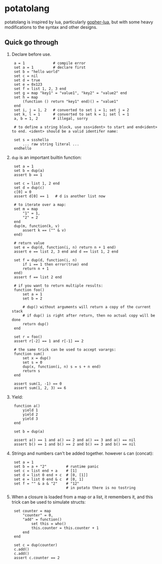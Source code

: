 # potatolang

potatolang is inspired by lua, particularly [gopher-lua](https://github.com/yuin/gopher-lua), but with some heavy modifications to the syntax and other designs.

## Quick go through

1. Declare before use.

        a = 1             # compile error
        set a = 1         # declare first
        set b = "hello world"
        set c = nil
        set d = true
        set e = 0x123
        set f = list 1, 2, 3 end
        set g = map "key1" = "value1", "key2" = "value2" end
        set h = map
            (function () return "key1" end)() = "value1"
        end
        set i, j = 1, 2   # converted to set i = 1; set j = 2
        set k, l = 1      # converted to set k = 1; set l = 1
        a, b = 1, 2       # illegal, sorry
    
        # to define a string block, use sss<ident> to start and end<ident> to end. <ident> should be a valid identifer name:

        set s = ssshello
            ... raw string literal ...
        endhello

2. `dup` is an important builtin function:

        set a = 1
        set b = dup(a)
        assert b == 1

        set c = list 1, 2 end
        set d = dup(c) 
        c[0] = 0    
        assert d[0] == 1   # d is another list now

        # to iterate over a map:
        set m = map
            "1" = 1,
            "2" = 2
        end
        dup(m, function(k, v)
            assert k == ("" & v)
        end)

        # return value
        set e = dup(d, function(i, n) return n + 1 end)
        assert e == list 2, 3 end and d == list 1, 2 end

        set f = dup(d, function(i, n) 
            if i == 1 then error(true) end 
            return n + 1 
        end)
        assert f == list 2 end

        # if you want to return multiple results:
        function foo()
            set a = 1
            set b = 2

            # dup() without arguments will return a copy of the current stack
            # if dup() is right after return, then no actual copy will be done
            return dup()
        end

        set r = foo()
        assert r[-2] == 1 and r[-1] == 2

        # the same trick can be used to accept varargs:
        function sum()
            set x = dup() 
            set s = 0
            dup(x, function(i, n) s = s + n end)
            return s
        end

        assert sum(1, -1) == 0
        assert sum(1, 2, 3) == 6 

2. Yield:

        function a()
            yield 1
            yield 2
            yield 3
        end

        set b = dup(a)

        assert a() == 1 and a() == 2 and a() == 3 and a() == nil
        assert b() == 1 and b() == 2 and b() == 3 and b() == nil

2. Strings and numbers can't be added together. however `&` can (concat):

        set a = 1
        set b = a + "2"         # runtime panic
        set c = list end + a    # [1]
        set d = list 0 end + c  # [0, [1]]
        set e = list 0 end & c  # [0, 1]
        set f = "" & a & "2"    # "12" 
                                # in potato there is no tostring

2. When a closure is loaded from a map or a list, it remembers it, and this trick can be used to simulate structs:

        set counter = map
            "counter" = 0,
            "add" = function()
                set this = who()
                this.counter = this.counter + 1
            end
        end

        set c = dup(counter)
        c.add()
        c.add()
        assert c.counter == 2